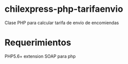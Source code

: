 # chilexpress-php-tarifaenvio
Clase PHP para calcular tarifa de envío de encomiendas 

# Requerimientos
PHP5.6+
extension SOAP para php
